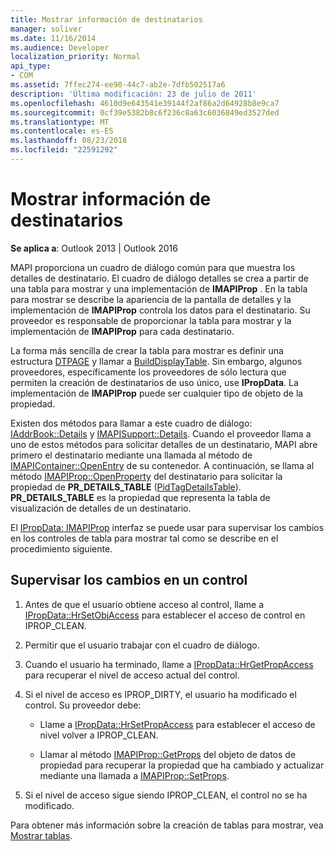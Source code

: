 ```yaml
---
title: Mostrar información de destinatarios
manager: soliver
ms.date: 11/16/2014
ms.audience: Developer
localization_priority: Normal
api_type:
- COM
ms.assetid: 7ffec274-ee90-44c7-ab2e-7dfb502517a6
description: 'Última modificación: 23 de julio de 2011'
ms.openlocfilehash: 4610d9e643541e39144f2af86a2d64928b8e9ca7
ms.sourcegitcommit: 0cf39e5382b8c6f236c8a63c6036849ed3527ded
ms.translationtype: MT
ms.contentlocale: es-ES
ms.lasthandoff: 08/23/2018
ms.locfileid: "22591292"
---
```

# <a name="displaying-recipient-information"></a>Mostrar información de destinatarios

**Se aplica a**: Outlook 2013 | Outlook 2016 
  
MAPI proporciona un cuadro de diálogo común para que muestra los detalles de destinatario. El cuadro de diálogo detalles se crea a partir de una tabla para mostrar y una implementación de **IMAPIProp** . En la tabla para mostrar se describe la apariencia de la pantalla de detalles y la implementación de **IMAPIProp** controla los datos para el destinatario. Su proveedor es responsable de proporcionar la tabla para mostrar y la implementación de **IMAPIProp** para cada destinatario. 
  
La forma más sencilla de crear la tabla para mostrar es definir una estructura [DTPAGE](dtpage.md) y llamar a [BuildDisplayTable](builddisplaytable.md). Sin embargo, algunos proveedores, específicamente los proveedores de sólo lectura que permiten la creación de destinatarios de uso único, use **IPropData**. La implementación de **IMAPIProp** puede ser cualquier tipo de objeto de la propiedad. 
  
Existen dos métodos para llamar a este cuadro de diálogo: [IAddrBook::Details](iaddrbook-details.md) y [IMAPISupport::Details](imapisupport-details.md). Cuando el proveedor llama a uno de estos métodos para solicitar detalles de un destinatario, MAPI abre primero el destinatario mediante una llamada al método de [IMAPIContainer::OpenEntry](imapicontainer-openentry.md) de su contenedor. A continuación, se llama al método [IMAPIProp::OpenProperty](imapiprop-openproperty.md) del destinatario para solicitar la propiedad de **PR_DETAILS_TABLE** ([PidTagDetailsTable](pidtagdetailstable-canonical-property.md)). **PR_DETAILS_TABLE** es la propiedad que representa la tabla de visualización de detalles de un destinatario. 
  
El [IPropData: IMAPIProp](ipropdataimapiprop.md) interfaz se puede usar para supervisar los cambios en los controles de tabla para mostrar tal como se describe en el procedimiento siguiente. 
  
## <a name="monitor-changes-to-a-control"></a>Supervisar los cambios en un control
  
1. Antes de que el usuario obtiene acceso al control, llame a [IPropData::HrSetObjAccess](ipropdata-hrsetobjaccess.md) para establecer el acceso de control en IPROP_CLEAN. 
    
2. Permitir que el usuario trabajar con el cuadro de diálogo. 
    
3. Cuando el usuario ha terminado, llame a [IPropData::HrGetPropAccess](ipropdata-hrgetpropaccess.md) para recuperar el nivel de acceso actual del control. 
    
4. Si el nivel de acceso es IPROP_DIRTY, el usuario ha modificado el control. Su proveedor debe:
    
   - Llame a [IPropData::HrSetPropAccess](ipropdata-hrsetpropaccess.md) para establecer el acceso de nivel volver a IPROP_CLEAN. 
    
   - Llamar al método [IMAPIProp::GetProps](imapiprop-getprops.md) del objeto de datos de propiedad para recuperar la propiedad que ha cambiado y actualizar mediante una llamada a [IMAPIProp::SetProps](imapiprop-setprops.md).
    
5. Si el nivel de acceso sigue siendo IPROP_CLEAN, el control no se ha modificado. 
    
Para obtener más información sobre la creación de tablas para mostrar, vea [Mostrar tablas](display-tables.md).
  

